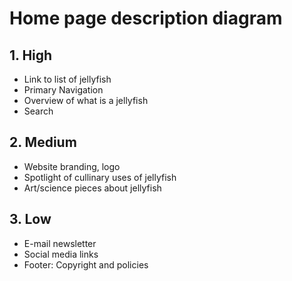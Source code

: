 # Home page description diagram

## 1. High

- Link to list of jellyfish
- Primary Navigation
- Overview of what is a jellyfish
- Search

## 2. Medium

- Website branding, logo
- Spotlight of cullinary uses of jellyfish
- Art/science pieces about jellyfish

## 3. Low

- E-mail newsletter
- Social media links
- Footer: Copyright and policies